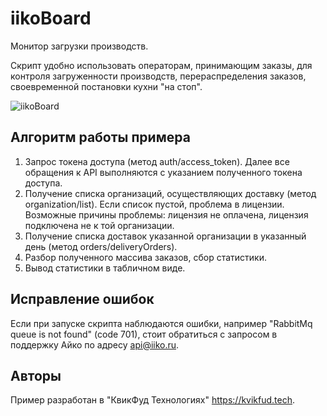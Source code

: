 # iikoBoard

Монитор загрузки производств.

Скрипт удобно использовать операторам, принимающим заказы, для контроля загруженности производств, перераспределения заказов, своевременной постановки кухни "на стоп".

![iikoBoard](https://github.com/fisher85/iiko-api/blob/master/iikoBoard/iikoboard.png)

## Алгоритм работы примера

1. Запрос токена доступа (метод auth/access_token). Далее все обращения к API выполняются с указанием полученного токена доступа.
1. Получение списка организаций, осуществляющих доставку (метод organization/list). Если список пустой, проблема в лицензии. Возможные причины проблемы: лицензия не оплачена, лицензия подключена не к той организации.
1. Получение списка доставок указанной организации в указанный день (метод orders/deliveryOrders).
1. Разбор полученного массива заказов, сбор статистики.
1. Вывод статистики в табличном виде.

## Исправление ошибок

Если при запуске скрипта наблюдаются ошибки, например "RabbitMq queue is not found" (code 701), стоит обратиться с запросом в поддержку Айко по адресу api@iiko.ru.

## Авторы

Пример разработан в "КвикФуд Технологиях" https://kvikfud.tech.